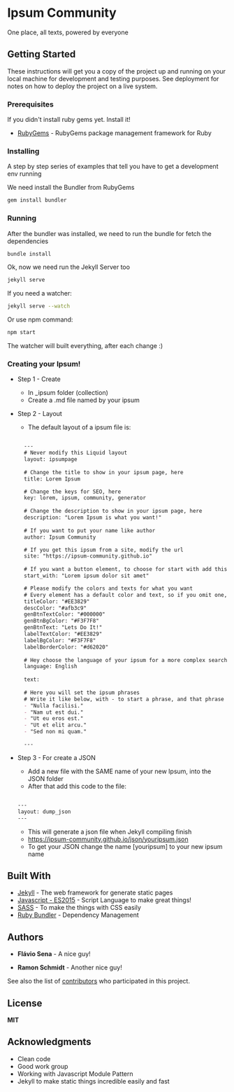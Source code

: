 # Ipsum Community

One place, all texts, powered by everyone

## Getting Started

These instructions will get you a copy of the project up and running on your local machine for development and testing purposes. See deployment for notes on how to deploy the project on a live system.

### Prerequisites

If you didn't install ruby gems yet. Install it!
* [RubyGems](https://rubygems.org/pages/download) - RubyGems package management framework for Ruby

### Installing

A step by step series of examples that tell you have to get a development env running

We need install the Bundler from RubyGems
```sh
gem install bundler
```

### Running

After the bundler was installed, we need to run the bundle for fetch the dependencies
```sh
bundle install
```
Ok, now we need run the Jekyll Server too
```sh
jekyll serve
```
If you need a watcher:
```sh
jekyll serve --watch
```
Or use npm command:
```sh
npm start
```

The watcher will built everything, after each change :)

### Creating your Ipsum!

* Step 1 - Create
  * In _ipsum folder (collection)
  * Create a .md file named by your ipsum
* Step 2 - Layout
  * The default layout of a ipsum file is:
  ```markdown
  
    ---
    # Never modify this Liquid layout 
    layout: ipsumpage
    
    # Change the title to show in your ipsum page, here
    title: Lorem Ipsum
  
    # Change the keys for SEO, here
    key: lorem, ipsum, community, generator
    
    # Change the description to show in your ipsum page, here
    description: "Lorem Ipsum is what you want!"
    
    # If you want to put your name like author
    author: Ipsum Community
  
    # If you get this ipsum from a site, modify the url
    site: "https://ipsum-community.github.io"
    
    # If you want a button element, to choose for start with add this
    start_with: "Lorem ipsum dolor sit amet"

    # Please modify the colors and texts for what you want
    # Every element has a default color and text, so if you omit one, no problem!    
    titleColor: "#EE3829"
    descColor: "#afb3c9"
    genBtnTextColor: "#000000"
    genBtnBgColor: "#F3F7F8"
    genBtnText: "Lets Do It!"
    labelTextColor: "#EE3829"
    labelBgColor: "#F3F7F8"
    labelBorderColor: "#d62020"
    
    # Hey choose the language of your ipsum for a more complex search later
    language: English
    
    text:
    
    # Here you will set the ipsum phrases
    # Write it like below, with - to start a phrase, and that phrase put into Double Quotes
    - "Nulla facilisi."
    - "Nam ut est dui."
    - "Ut eu eros est."
    - "Ut et elit arcu."
    - "Sed non mi quam."
  
    ---
  
  ```
* Step 3 - For create a JSON
  * Add a new file with the SAME name of your new Ipsum, into the JSON folder
  * After that add this code to the file:
  
  ```markdown
  
  ---
  layout: dump_json
  ---

  ```
  * This will generate a json file when Jekyll compiling finish 
  * https://ipsum-community.github.io/json/youripsum.json 
  * To get your JSON change the name [youripsum] to your new ipsum name
  
## Built With

* [Jekyll](https://jekyllrb.com/) - The web framework for generate static pages
* [Javascript - ES2015](https://developer.mozilla.org/en-US/docs/Web/JavaScript/New_in_JavaScript/ECMAScript_2015_support_in_Mozilla) - Script Language to make great things!
* [SASS](http://sass-lang.com/) - To make the things with CSS easily
* [Ruby Bundler](http://bundler.io/) - Dependency Management

## Authors

* **Flávio Sena** - A nice guy!

* **Ramon Schmidt** - Another nice guy!

See also the list of [contributors](https://github.com/ipsum-community/ipsum-community.github.io/graphs/contributors) who participated in this project.

## License

**MIT**


## Acknowledgments

* Clean code
* Good work group
* Working with Javascript Module Pattern
* Jekyll to make static things incredible easily and fast


